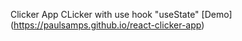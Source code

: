 Clicker App
CLicker with use hook "useState"
[Demo] (https://paulsamps.github.io/react-clicker-app)
